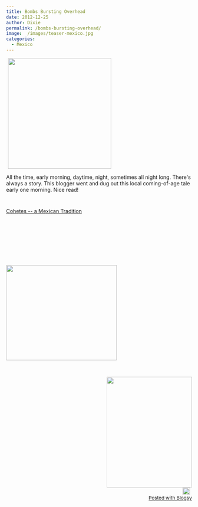 ```yaml
---
title: Bombs Bursting Overhead
date: 2012-12-25
author: Dixie
permalink: /bombs-bursting-overhead/
image:  /images/teaser-mexico.jpg 
categories:
  - Mexico
---
```

<img class="size-medium wp-image-2194 alignleft" style="margin-right: 5px; margin-left: 5px; line-height: 14px;" title="Ziiiiiip!" src="http://vagabondians.com/wp-content/uploads/2012/12/IMG_0253-280x300.jpg" alt="" width="280" height="300" />

All the time, early morning, daytime, night, sometimes all night long. There's always a story. This blogger went and dug out this local coming-of-age tale early one morning. Nice read!

<span style="line-height: 1.714285714; font-size: 1rem;"><br /> </span><a href="http://www.mexconnect.com/articles/726-cohetes-a-mexican-tradition" target="_blank">Cohetes -- a Mexican Tradition</a>

&nbsp;

&nbsp;

&nbsp;

&nbsp;

<a href="http://vagabondians.com/bombs-bursting-overhead/shhhhhhhhhhh/" rel="attachment wp-att-2192"><img class="size-medium wp-image-2192 alignleft" title="Shhhhhhhhhhh!" src="http://vagabondians.com/wp-content/uploads/2012/12/IMG_0247-300x258.jpg" alt="" width="300" height="258" /></a>

&nbsp;

<div id="blogsy_footer" style="text-align: right; font-size: small; clear: both;">
</div>

<div style="text-align: right; font-size: small; clear: both;">
</div>

<div style="text-align: right; font-size: small; clear: both;">
</div>

<div style="text-align: right; font-size: small; clear: both;">
  <a href="http://vagabondians.com/bombs-bursting-overhead/booommmm/" rel="attachment wp-att-2193"><img class="alignleft size-medium wp-image-2193" title="BOOOMMMM!" src="http://vagabondians.com/wp-content/uploads/2012/12/IMG_0249-231x300.jpg" alt="" width="231" height="300" /></a>
</div>

<div style="text-align: right; font-size: small; clear: both;">
</div>

<div style="text-align: right; font-size: small; clear: both;">
  <a href="http://blogsyapp.com" target="_blank"><img style="vertical-align: middle; margin-right: 5px;" src="http://blogsyapp.com/images/blogsy_footer_icon.png" alt="Posted with Blogsy" width="20" height="20" /></a>
</div>

<div style="text-align: right; font-size: small; clear: both;">
  <a href="http://blogsyapp.com" target="_blank">Posted with Blogsy</a>
</div>
